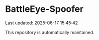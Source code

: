 # BattleEye-Spoofer

Last updated: 2025-06-17 15:45:42

This repository is automatically maintained.
